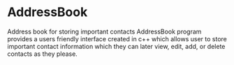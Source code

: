 # AddressBook
Address book for storing important contacts
AddressBook program provides a users friendly interface created in c++ which allows user to store important contact information which they can later view, edit, add, or delete contacts as they please.
